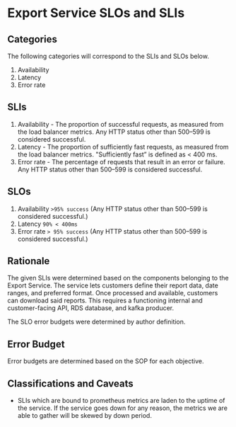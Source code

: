 # Export Service SLOs and SLIs

## Categories
The following categories will correspond to the SLIs and SLOs below.

1. Availability
2. Latency
3. Error rate

## SLIs
1. Availability - The proportion of successful requests, as measured from the load balancer metrics. Any HTTP status other than 500–599 is considered successful.
2. Latency - The proportion of sufficiently fast requests, as measured from the load balancer metrics. "Sufficiently fast” is defined as < 400 ms. 
3. Error rate - The percentage of requests that result in an error or failure. Any HTTP status other than 500–599 is considered successful.

## SLOs

1. Availability `>95% success` (Any HTTP status other than 500–599 is considered successful.)
2. Latency `90% < 400ms`
3. Error rate `> 95% success` (Any HTTP status other than 500–599 is considered successful.)

## Rationale
The given SLIs were determined based on the components belonging to the Export Service. The service lets customers define their report data, date ranges, and preferred format. Once processed and available, customers can download said reports. This requires a functioning internal and customer-facing API, RDS database, and kafka producer.

The SLO error budgets were determined by author definition.

## Error Budget
Error budgets are determined based on the SOP for each objective.

## Classifications and Caveats
* SLIs which are bound to prometheus metrics are laden to the uptime of the service. If the service goes down for any reason, the metrics we are able to gather will be skewed by down period.
